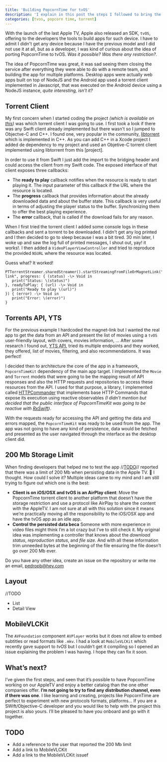 ```yaml
---
title: 'Building PopcornTime for tvOS'
description: 'I explain in this post the steps I followed to bring the concept of PopcornTime to tvOS and offering torrent video streaming in the last Apple TV device.'
categories: [tvos, popcorn time, torrent]
---
```


With the launch of the last Apple TV, Apple also released an SDK, `tvOS`, offering to the developers the tools to build apps for such device. I have to admit I didn't get any device because I have the previous model and I did not use it at all, but as a developer, I was kind of curious about the idea of porting PopcornTime to tvOS. _Was it possible? Was there any restriction?_.

The idea of PopcornTime was great, it was sad seeing them closing the service after everything they were able to do with a remote team, and building the app for multiple platforms. Desktop apps were actually web apps built on top of NodeJS and the Android app used a torrent client implemented in Javascript, that was executed on the Android device using a NodeJS instance, _quite interesting, isn't it?_

## Torrent Client

My first concern when I started coding the project _(which is available on [this][1])_ was which torrent client I was going to use. I first took a look if there was any Swift client already implemented but there wasn't so I jumped to Objectve-C and C++. I found one, very popular in the community, [libtorrent][2] which is implemented in C++. As you can add C++ in a Xcode project I added de dependency to my project and used an Objetive-C torrent client implemented using libtorrent from this [project].

In order to use it from Swift I just add the import to the bridging header and could access the client from my Swift code. The exposed interface of that client exposes three callbacks:

- The **ready to play** callback notifies when the resource is ready to start playing it. The input parameter of this callback if the URL where the resource is located.
- The **progress** callback that provides information about the already downloaded data and about the buffer state. This callback is very useful in terms of adjusting the player status to the buffer. Synchronizing them to offer the best playing experience.
- The **error** callback, that is called if the download fails for any reason.

When I first tried the torrent client I added some console logs in these callbacks and sent a torrent to be downloaded. I didn't get any log printed and I then decided to go to sleep because I was a bit tired. 30 min later, I woke up and saw the log full of printed messages, I shout out, yay! it works!. I then added a `VideoPlayerViewController` and tried to reproduce the provided `NSURL` where the resource was located.

Guess what? It worked!

```language-swift
PTTorrentStreamer.sharedStreamer().startStreamingFromFileOrMagnetLink("magnet-link", progress: { (status) -\> Void in
   print("Status: \(status)")
}, readyToPlay: { (url) -\> Void in
   print("Ready to play \(url)")
}) { (error) -\> Void in
   print("Error: \(error)")
}
```

## Torrents API, YTS

For the previous example I hardcoded the magnet-link but I wanted the real app to get the data from an API and present the list of movies using a `tvOS` user-friendly layout, with covers, movies information, ... After some research I found out, [YTS API][3], tried its multiple endpoints and they worked, they offered, list of movies, filtering, and also recommendations. It was perfect!

I decided then to architecture the core of the app in a framework, `PopcornTimeKit` dependency of the main app target. I implemented the `Movie` and `Torrent` models that were going to be the mapping result of API responses and also the HTTP requests and repositories to access these resources from the API. I used for that purpose, a library, I implemented called [HTTPCommander][4] that implements base HTTP Commands that expose its execution using reactive observables _(I didn't mention but decided that the public interface of PopcornTimeKit was going to be reactive with [RxSwift][5])_.

With the requests ready for accessing the API and getting the data and errors mapped, the `PopcornTimeKit` was ready to be used from the app. The app was not going to have any kind of persistence, data would be fetched and presented as the user navigated through the interface as the desktop client did.

## 200 Mb Storage Limit

When finding developers that helped me to test the app //[TODO][6]// reported that there was a limit of 200 Mb when persisting data in the Apple TV. :shit: I thought. How could I solve it? Multiple ideas came to my mind and I am still trying to figure out which one is the best:

- **Client is on iOS/OSX and tvOS is an AirPlay client**: Move the PopcornTime torrent client to another platform that doesn’t have the storage restriction and use a protocol like AirPlay to share the content with the AppleTV. I am not sure at all with this solution since it means we’re practically moving all the responsibility to the iOS/OSX app and have the tvOS app as an idle app.
- **Control the persisted data beca** Someone with more experience in video files might think I’m a lot crazy but I’ve to still check it. My original idea was implementing a controller that knows about the _download status_, _reproduction status_, and _file size_. And with all these information trim unneeded bytes at the beginning of the file ensuring the file doesn’t go over 200 Mb ever.

Do you have any other idea, create an issue on the repository or write me an email, [pedropb@hey.com][7]

## Layout

//TODO

- List
- Detail View

## MobileVLCKit

The `AVFoundation` component `AVPlayer` works but it does not allow to embed subtitles or read formats like `.mkv`. I had a look at `MobileVLCKit` which recently gave support to _tvOS_ but I couldn’t get it compiling so I opened an issue explaining the problem I was having. I hope they can fix it soon.

## What’s next?

I’ve given the first steps, and seen that it’s possible to have PopcornTime working on our AppleTV and enjoy a better catalog than the one other companies offer. **I’m not going to try to find any distribution channel, even if there was one**. I like learning and creating, projects like PopcornTime are perfect to experiment with new protocols formats, platforms… If you are a SWift/Objective-C developer and you would like to help with the project this project is also yours. I’ll be pleased to have you onboard and go with it together.

## TODO

- Add a reference to the user that reported the 200 Mb limit
- Add a link to MobileVLCKit
- Add a link to the MobileVLCKit issuef

[1]: https://github.com/pepicrft/popcorntimetv
[2]: link
[3]: link
[4]: https://github.com/swiftreactive/httpcommander
[5]: https://github.com/reactivex/rxswift
[6]: TODO
[7]: mailto://pedropb@hey.com
